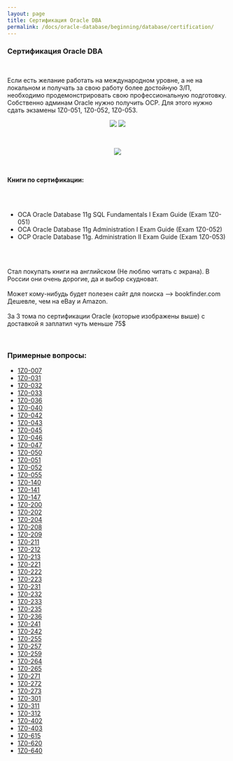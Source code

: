 ```yaml
---
layout: page
title: Сертификация Oracle DBA
permalink: /docs/oracle-database/beginning/database/certification/
---
```



<h3>Сертификация Oracle DBA</h3><br/>


Если есть желание работать на международном уровне, а не на локальном и получать за свою работу более достойную З/П, необходимо продемонстрировать свою профессиональную подготовку. Собственно админам Oracle нужно получить OCP. Для этого нужно сдать экзамены 1Z0-051, 1Z0-052, 1Z0-053.


<div align="center">
<p>
<img src="http://img.oradba.net/images/docs/01-oracle-database/01-beginning/08-cert/sql.jpg" border="0">
<img src="http://img.oradba.net/images/docs/01-oracle-database/01-beginning/08-cert/07-cert/administration1.jpg" border="0">

</p>

<br/>

<p>

<img src="http://img.oradba.net/images/docs/01-oracle-database/01-beginning/08-cert/administration2.jpg" border="0">

</p>
</div>

<br/><br/>
<strong>Книги по сертификации:</strong>

<br/><br/>
<ul>
	<li>OCA Oracle Database 11g SQL Fundamentals I Exam Guide (Exam 1Z0-051)</li>
	<li>OCA Oracle Database 11g Administration I Exam Guide (Exam 1Z0-052)</li>
	<li>OCP Oracle Database 11g. Administration II Exam Guide (Exam 1Z0-053)</li>
</ul>

<br/><br/>

Стал покупать книги на английском (Не люблю читать с экрана). В России они очень дорогие, да и выбор скудноват.
<br/><br/>
Может кому-нибудь будет полезен сайт для поиска --> bookfinder.com<br/>
Дешевле, чем на eBay и Amazon.
<br/>
<br/>За 3 тома по сертификации Oracle (которые изображены выше) с доставкой я заплатил чуть меньше 75$



<br/>

### Примерные вопросы:



<ul>
	<li><a href="http://img.oradba.net/files/docs/01-oracle-database/01-beginning/08-cert/examples/1Z0-007.pdf">1Z0-007</a></li>
	<li><a href="http://img.oradba.net/files/docs/01-oracle-database/01-beginning/08-cert/examples/1Z0-031.pdf">1Z0-031</a></li>
	<li><a href="http://img.oradba.net/files/docs/01-oracle-database/01-beginning/08-cert/examples/1Z0-032.pdf">1Z0-032</a></li>
	<li><a href="http://img.oradba.net/files/docs/01-oracle-database/01-beginning/08-cert/examples/1Z0-033.pdf">1Z0-033</a></li>
	<li><a href="http://img.oradba.net/files/docs/01-oracle-database/01-beginning/08-cert/examples/1Z0-036.pdf">1Z0-036</a></li>
	<li><a href="http://img.oradba.net/files/docs/01-oracle-database/01-beginning/08-cert/examples/1Z0-040.pdf">1Z0-040</a></li>
	<li><a href="http://img.oradba.net/files/docs/01-oracle-database/01-beginning/08-cert/examples/1Z0-042.pdf">1Z0-042</a></li>
	<li><a href="http://img.oradba.net/files/docs/01-oracle-database/01-beginning/08-cert/examples/1Z0-043.pdf">1Z0-043</a></li>
	<li><a href="http://img.oradba.net/files/docs/01-oracle-database/01-beginning/08-cert/examples/1Z0-045.pdf">1Z0-045</a></li>
	<li><a href="http://img.oradba.net/files/docs/01-oracle-database/01-beginning/08-cert/examples/1Z0-046.pdf">1Z0-046</a></li>
	<li><a href="http://img.oradba.net/files/docs/01-oracle-database/01-beginning/08-cert/examples/1Z0-047.pdf">1Z0-047</a></li>
	<li><a href="http://img.oradba.net/files/docs/01-oracle-database/01-beginning/08-cert/examples/1Z0-050.pdf">1Z0-050</a></li>
	<li><a href="http://img.oradba.net/files/docs/01-oracle-database/01-beginning/08-cert/examples/1Z0-051.pdf">1Z0-051</a></li>
	<li><a href="http://img.oradba.net/files/docs/01-oracle-database/01-beginning/08-cert/examples/1Z0-052.pdf">1Z0-052</a></li>
	<li><a href="http://img.oradba.net/files/docs/01-oracle-database/01-beginning/08-cert/examples/1Z0-055.pdf">1Z0-055</a></li>
	<li><a href="http://img.oradba.net/files/docs/01-oracle-database/01-beginning/08-cert/examples/1Z0-140.pdf">1Z0-140</a></li>
	<li><a href="http://img.oradba.net/files/docs/01-oracle-database/01-beginning/08-cert/examples/1Z0-141.pdf">1Z0-141</a></li>
	<li><a href="http://img.oradba.net/files/docs/01-oracle-database/01-beginning/08-cert/examples/1Z0-147.pdf">1Z0-147</a></li>
	<li><a href="http://img.oradba.net/files/docs/01-oracle-database/01-beginning/08-cert/examples/1Z0-200.pdf">1Z0-200</a></li>
	<li><a href="http://img.oradba.net/files/docs/01-oracle-database/01-beginning/08-cert/examples/1Z0-202.pdf">1Z0-202</a></li>
	<li><a href="http://img.oradba.net/files/docs/01-oracle-database/01-beginning/08-cert/examples/1Z0-204.pdf">1Z0-204</a></li>
	<li><a href="http://img.oradba.net/files/docs/01-oracle-database/01-beginning/08-cert/examples/1Z0-208.pdf">1Z0-208</a></li>
	<li><a href="http://img.oradba.net/files/docs/01-oracle-database/01-beginning/08-cert/examples/1Z0-209.pdf">1Z0-209</a></li>
	<li><a href="http://img.oradba.net/files/docs/01-oracle-database/01-beginning/08-cert/examples/1Z0-211.pdf">1Z0-211</a></li>
	<li><a href="http://img.oradba.net/files/docs/01-oracle-database/01-beginning/08-cert/examples/1Z0-212.pdf">1Z0-212</a></li>
	<li><a href="http://img.oradba.net/files/docs/01-oracle-database/01-beginning/08-cert/examples/1Z0-213.pdf">1Z0-213</a></li>
	<li><a href="http://img.oradba.net/files/docs/01-oracle-database/01-beginning/08-cert/examples/1Z0-221.pdf">1Z0-221</a></li>
	<li><a href="http://img.oradba.net/files/docs/01-oracle-database/01-beginning/08-cert/examples/1Z0-222.pdf">1Z0-222</a></li>
	<li><a href="http://img.oradba.net/files/docs/01-oracle-database/01-beginning/08-cert/examples/1Z0-223.pdf">1Z0-223</a></li>
	<li><a href="http://img.oradba.net/files/docs/01-oracle-database/01-beginning/08-cert/examples/1Z0-231.pdf">1Z0-231</a></li>
	<li><a href="http://img.oradba.net/files/docs/01-oracle-database/01-beginning/08-cert/examples/1Z0-232.pdf">1Z0-232</a></li>
	<li><a href="http://img.oradba.net/files/docs/01-oracle-database/01-beginning/08-cert/examples/1Z0-233.pdf">1Z0-233</a></li>
	<li><a href="http://img.oradba.net/files/docs/01-oracle-database/01-beginning/08-cert/examples/1Z0-235.pdf">1Z0-235</a></li>
	<li><a href="http://img.oradba.net/files/docs/01-oracle-database/01-beginning/08-cert/examples/1Z0-236.pdf">1Z0-236</a></li>
	<li><a href="http://img.oradba.net/files/docs/01-oracle-database/01-beginning/08-cert/examples/1Z0-241.pdf">1Z0-241</a></li>
	<li><a href="http://img.oradba.net/files/docs/01-oracle-database/01-beginning/08-cert/examples/1Z0-242.pdf">1Z0-242</a></li>
	<li><a href="http://img.oradba.net/files/docs/01-oracle-database/01-beginning/08-cert/examples/1Z0-255.pdf">1Z0-255</a></li>
	<li><a href="http://img.oradba.net/files/docs/01-oracle-database/01-beginning/08-cert/examples/1Z0-257.pdf">1Z0-257</a></li>
	<li><a href="http://img.oradba.net/files/docs/01-oracle-database/01-beginning/08-cert/examples/1Z0-259.pdf">1Z0-259</a></li>
	<li><a href="http://img.oradba.net/files/docs/01-oracle-database/01-beginning/08-cert/examples/1Z0-264.pdf">1Z0-264</a></li>
	<li><a href="http://img.oradba.net/files/docs/01-oracle-database/01-beginning/08-cert/examples/1Z0-265.pdf">1Z0-265</a></li>
	<li><a href="http://img.oradba.net/files/docs/01-oracle-database/01-beginning/08-cert/examples/1Z0-271.pdf">1Z0-271</a></li>
	<li><a href="http://img.oradba.net/files/docs/01-oracle-database/01-beginning/08-cert/examples/1Z0-272.pdf">1Z0-272</a></li>
	<li><a href="http://img.oradba.net/files/docs/01-oracle-database/01-beginning/08-cert/examples/1Z0-273.pdf">1Z0-273</a></li>
	<li><a href="http://img.oradba.net/files/docs/01-oracle-database/01-beginning/08-cert/examples/1Z0-301.pdf">1Z0-301</a></li>
	<li><a href="http://img.oradba.net/files/docs/01-oracle-database/01-beginning/08-cert/examples/1Z0-311.pdf">1Z0-311</a></li>
	<li><a href="http://img.oradba.net/files/docs/01-oracle-database/01-beginning/08-cert/examples/1Z0-312.pdf">1Z0-312</a></li>
	<li><a href="http://img.oradba.net/files/docs/01-oracle-database/01-beginning/08-cert/examples/1Z0-402.pdf">1Z0-402</a></li>
	<li><a href="http://img.oradba.net/files/docs/01-oracle-database/01-beginning/08-cert/examples/1Z0-403.pdf">1Z0-403</a></li>
	<li><a href="http://img.oradba.net/files/docs/01-oracle-database/01-beginning/08-cert/examples/1Z0-615.pdf">1Z0-615</a></li>
	<li><a href="http://img.oradba.net/files/docs/01-oracle-database/01-beginning/08-cert/examples/1Z0-620.pdf">1Z0-620</a></li>
	<li><a href="http://img.oradba.net/files/docs/01-oracle-database/01-beginning/08-cert/examples/1Z0-640.pdf">1Z0-640</a></li>
</ul>
